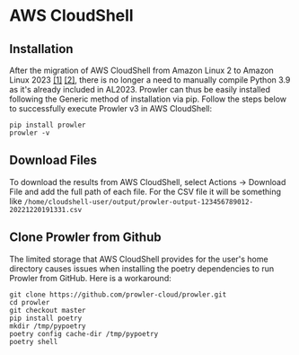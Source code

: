 # AWS CloudShell

## Installation
After the migration of AWS CloudShell from Amazon Linux 2 to Amazon Linux 2023 [[1]](https://aws.amazon.com/about-aws/whats-new/2023/12/aws-cloudshell-migrated-al2023/) [[2]](https://docs.aws.amazon.com/cloudshell/latest/userguide/cloudshell-AL2023-migration.html), there is no longer a need to manually compile Python 3.9 as it's already included in AL2023. Prowler can thus be easily installed following the Generic method of installation via pip. Follow the steps below to successfully execute Prowler v3 in AWS CloudShell:
```shell
pip install prowler
prowler -v
```

## Download Files

To download the results from AWS CloudShell, select Actions -> Download File and add the full path of each file. For the CSV file it will be something like `/home/cloudshell-user/output/prowler-output-123456789012-20221220191331.csv`

## Clone Prowler from Github

The limited storage that AWS CloudShell provides for the user's home directory causes issues when installing the poetry dependencies to run Prowler from GitHub. Here is a workaround:
```shell
git clone https://github.com/prowler-cloud/prowler.git
cd prowler
git checkout master
pip install poetry
mkdir /tmp/pypoetry
poetry config cache-dir /tmp/pypoetry
poetry shell
```
